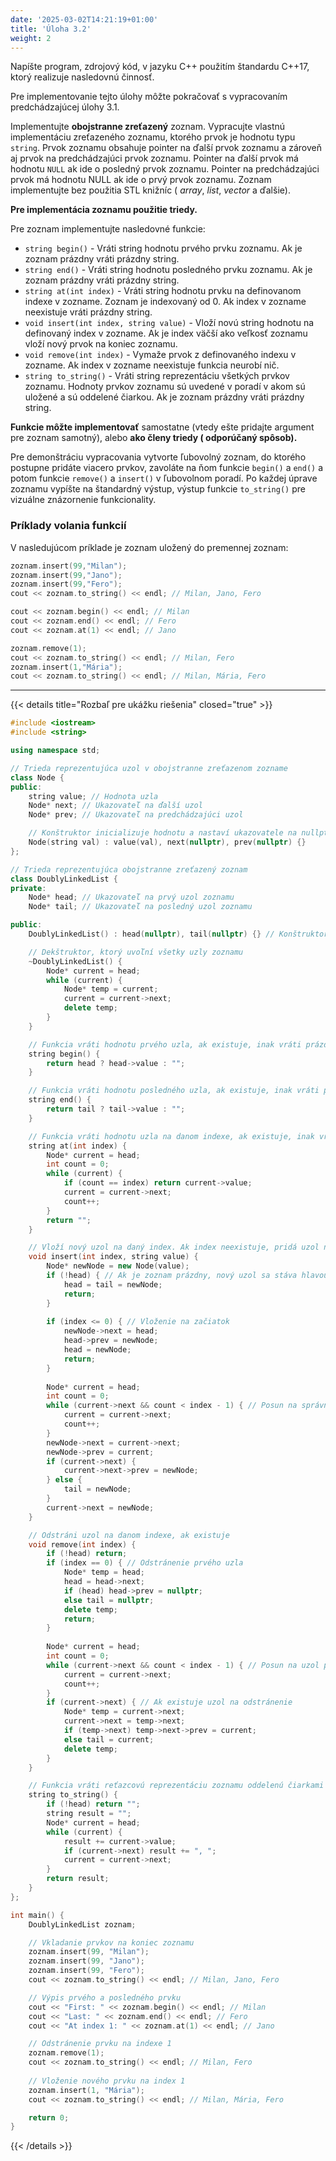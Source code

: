 ```yaml
---
date: '2025-03-02T14:21:19+01:00'
title: 'Úloha 3.2'
weight: 2
---
```


Napíšte program, zdrojový kód, v jazyku C++ použitím štandardu C++17, ktorý realizuje nasledovnú činnosť.

Pre implementovanie tejto úlohy môžte pokračovať s vypracovaním predchádzajúcej úlohy 3.1.

Implementujte **obojstranne zreťazený** zoznam. Vypracujte vlastnú implementáciu zreťazeného zoznamu,
ktorého prvok je hodnotu typu `string`. Prvok zoznamu obsahuje pointer na ďalší prvok zoznamu a zároveň aj prvok na
predchádzajúci prvok zoznamu. Pointer na ďalší prvok má hodnotu `NULL` ak ide o posledný prvok zoznamu. Pointer na
predchádzajúci prvok má hodnotu NULL ak ide o prvý prvok zoznamu. Zoznam implementujte bez použitia STL knižníc (
_array_, _list_, _vector_ a ďalšie).

**Pre implementácia zoznamu použitie triedy.**

Pre zoznam implementujte nasledovné funkcie:

- `string begin()` - Vráti string hodnotu prvého prvku zoznamu. Ak je zoznam prázdny vráti prázdny string.
- `string end()` - Vráti string hodnotu posledného prvku zoznamu. Ak je zoznam prázdny vráti prázdny string.
- `string at(int index)` - Vráti string hodnotu prvku na definovanom indexe v zozname. Zoznam je indexovaný od 0. Ak
  index v zozname neexistuje vráti prázdny string.
- `void insert(int index, string value)` - Vloží novú string hodnotu na definovaný index v zozname. Ak je index väčší
  ako veľkosť zoznamu vloží nový prvok na koniec zoznamu.
- `void remove(int index)` - Vymaže prvok z definovaného indexu v zozname. Ak index v zozname neexistuje funkcia neurobí
  nič.
- `string to_string()` - Vráti string reprezentáciu všetkých prvkov zoznamu. Hodnoty prvkov zoznamu sú uvedené v poradí
  v akom sú uložené a sú oddelené čiarkou. Ak je zoznam prázdny vráti prázdny string.

**Funkcie môžte implementovať** samostatne (vtedy ešte pridajte argument pre zoznam samotný), alebo **ako členy triedy (
odporúčaný spôsob).**

Pre demonštráciu vypracovania vytvorte ľubovolný zoznam, do ktorého postupne pridáte viacero prvkov, zavoláte na ňom
funkcie `begin()` a `end()` a potom funkcie `remove()` a `insert()` v ľubovolnom poradí. Po každej úprave zoznamu
vypíšte na
štandardný výstup, výstup funkcie `to_string()` pre vizuálne znázornenie funkcionality.

### Príklady volania funkcií

V nasledujúcom príklade je zoznam uložený do premennej zoznam:

```cpp
zoznam.insert(99,"Milan");
zoznam.insert(99,"Jano");
zoznam.insert(99,"Fero");
cout << zoznam.to_string() << endl; // Milan, Jano, Fero

cout << zoznam.begin() << endl; // Milan
cout << zoznam.end() << endl; // Fero
cout << zoznam.at(1) << endl; // Jano

zoznam.remove(1);
cout << zoznam.to_string() << endl; // Milan, Fero
zoznam.insert(1,"Mária");
cout << zoznam.to_string() << endl; // Milan, Mária, Fero
```

---

{{< details title="Rozbaľ pre ukážku riešenia" closed="true" >}}

```cpp
#include <iostream>
#include <string>

using namespace std;

// Trieda reprezentujúca uzol v obojstranne zreťazenom zozname
class Node {
public:
    string value; // Hodnota uzla
    Node* next; // Ukazovateľ na ďalší uzol
    Node* prev; // Ukazovateľ na predchádzajúci uzol

    // Konštruktor inicializuje hodnotu a nastaví ukazovatele na nullptr
    Node(string val) : value(val), next(nullptr), prev(nullptr) {}
};

// Trieda reprezentujúca obojstranne zreťazený zoznam
class DoublyLinkedList {
private:
    Node* head; // Ukazovateľ na prvý uzol zoznamu
    Node* tail; // Ukazovateľ na posledný uzol zoznamu

public:
    DoublyLinkedList() : head(nullptr), tail(nullptr) {} // Konštruktor inicializuje prázdny zoznam

    // Dekštruktor, ktorý uvoľní všetky uzly zoznamu
    ~DoublyLinkedList() {
        Node* current = head;
        while (current) {
            Node* temp = current;
            current = current->next;
            delete temp;
        }
    }

    // Funkcia vráti hodnotu prvého uzla, ak existuje, inak vráti prázdny reťazec
    string begin() {
        return head ? head->value : "";
    }

    // Funkcia vráti hodnotu posledného uzla, ak existuje, inak vráti prázdny reťazec
    string end() {
        return tail ? tail->value : "";
    }

    // Funkcia vráti hodnotu uzla na danom indexe, ak existuje, inak vráti prázdny reťazec
    string at(int index) {
        Node* current = head;
        int count = 0;
        while (current) {
            if (count == index) return current->value;
            current = current->next;
            count++;
        }
        return "";
    }

    // Vloží nový uzol na daný index. Ak index neexistuje, pridá uzol na koniec.
    void insert(int index, string value) {
        Node* newNode = new Node(value);
        if (!head) { // Ak je zoznam prázdny, nový uzol sa stáva hlavou aj chvostom
            head = tail = newNode;
            return;
        }
        
        if (index <= 0) { // Vloženie na začiatok
            newNode->next = head;
            head->prev = newNode;
            head = newNode;
            return;
        }
        
        Node* current = head;
        int count = 0;
        while (current->next && count < index - 1) { // Posun na správnu pozíciu
            current = current->next;
            count++;
        }
        newNode->next = current->next;
        newNode->prev = current;
        if (current->next) {
            current->next->prev = newNode;
        } else {
            tail = newNode;
        }
        current->next = newNode;
    }

    // Odstráni uzol na danom indexe, ak existuje
    void remove(int index) {
        if (!head) return;
        if (index == 0) { // Odstránenie prvého uzla
            Node* temp = head;
            head = head->next;
            if (head) head->prev = nullptr;
            else tail = nullptr;
            delete temp;
            return;
        }
        
        Node* current = head;
        int count = 0;
        while (current->next && count < index - 1) { // Posun na uzol pred tým, ktorý chceme odstrániť
            current = current->next;
            count++;
        }
        if (current->next) { // Ak existuje uzol na odstránenie
            Node* temp = current->next;
            current->next = temp->next;
            if (temp->next) temp->next->prev = current;
            else tail = current;
            delete temp;
        }
    }

    // Funkcia vráti reťazcovú reprezentáciu zoznamu oddelenú čiarkami
    string to_string() {
        if (!head) return "";
        string result = "";
        Node* current = head;
        while (current) {
            result += current->value;
            if (current->next) result += ", ";
            current = current->next;
        }
        return result;
    }
};

int main() {
    DoublyLinkedList zoznam;

    // Vkladanie prvkov na koniec zoznamu
    zoznam.insert(99, "Milan");
    zoznam.insert(99, "Jano");
    zoznam.insert(99, "Fero");
    cout << zoznam.to_string() << endl; // Milan, Jano, Fero

    // Výpis prvého a posledného prvku
    cout << "First: " << zoznam.begin() << endl; // Milan
    cout << "Last: " << zoznam.end() << endl; // Fero
    cout << "At index 1: " << zoznam.at(1) << endl; // Jano

    // Odstránenie prvku na indexe 1
    zoznam.remove(1);
    cout << zoznam.to_string() << endl; // Milan, Fero
    
    // Vloženie nového prvku na index 1
    zoznam.insert(1, "Mária");
    cout << zoznam.to_string() << endl; // Milan, Mária, Fero

    return 0;
}
```

{{< /details >}}
